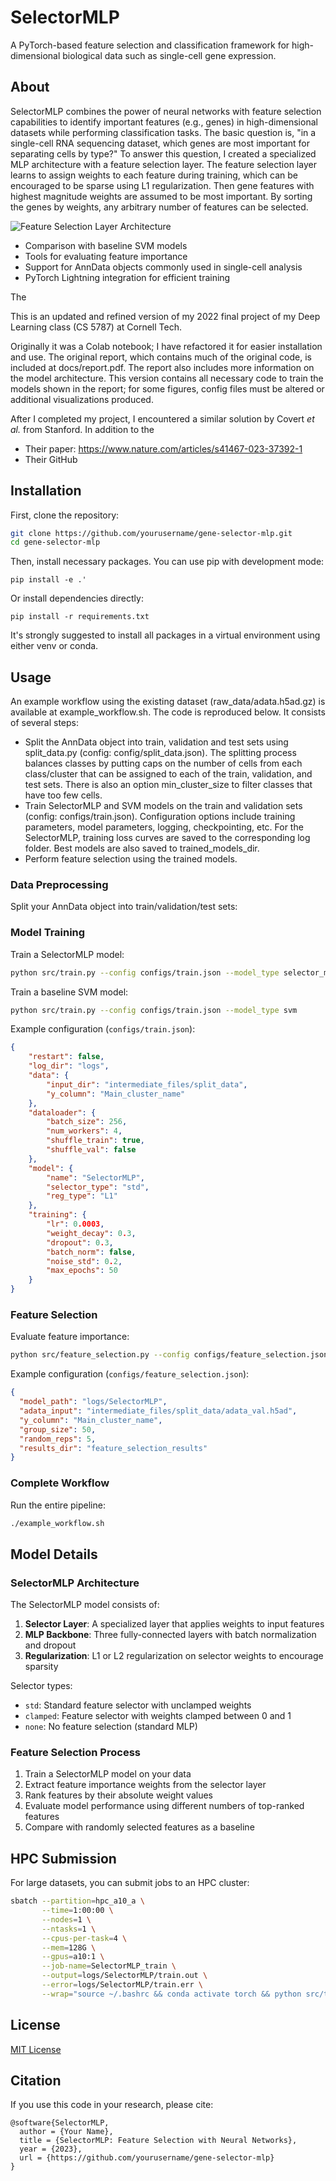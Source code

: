# SelectorMLP

A PyTorch-based feature selection and classification framework for high-dimensional biological data such as single-cell gene expression.

## About

SelectorMLP combines the power of neural networks with feature selection capabilities to identify important features (e.g., genes) in high-dimensional datasets while performing classification tasks. The basic question is, "in a single-cell RNA sequencing dataset, which genes are most important for separating cells by type?" To answer this question, I created a specialized MLP architecture with a feature selection layer. The feature selection layer learns to assign weights to each feature during training, which can be encouraged to be sparse using L1 regularization. Then gene features with highest magnitude weights are assumed to be most important. By sorting the genes by weights, any arbitrary number of features can be selected.

![Feature Selection Layer Architecture](docs/architecture.png)

- Comparison with baseline SVM models
- Tools for evaluating feature importance
- Support for AnnData objects commonly used in single-cell analysis
- PyTorch Lightning integration for efficient training

The

This is an updated and refined version of my 2022 final project of my Deep Learning class (CS 5787) at Cornell Tech. 

Originally it was a Colab notebook; I have refactored it for easier installation and use. The original report, which contains much of the original code, is included at docs/report.pdf. The report also includes more information on the model architecture. This version contains all necessary code to train the models shown in the report; for some figures, config files must be altered or additional visualizations produced.

After I completed my project, I encountered a similar solution by Covert *et al.* from Stanford. In addition to the 
- Their paper: https://www.nature.com/articles/s41467-023-37392-1
- Their GitHub

## Installation

First, clone the repository:
```bash
git clone https://github.com/yourusername/gene-selector-mlp.git
cd gene-selector-mlp
```

Then, install necessary packages. You can use pip with development mode:
```
pip install -e .'
```
Or install dependencies directly:
```
pip install -r requirements.txt
```

It's strongly suggested to install all packages in a virtual environment using either venv or conda.

## Usage

An example workflow using the existing dataset (raw_data/adata.h5ad.gz) is available at example_workflow.sh. The code is reproduced below.
It consists of several steps:
- Split the AnnData object into train, validation and test sets using split_data.py (config: config/split_data.json). The splitting process balances classes by putting caps on the number of cells from each class/cluster that can be assigned to each of the train, validation, and test sets. There is also an option min_cluster_size to filter classes that have too few cells.
- Train SelectorMLP and SVM models on the train and validation sets (config: configs/train.json). Configuration options include training parameters, model parameters, logging, checkpointing, etc. For the SelectorMLP, training loss curves are saved to the corresponding log folder. Best models are also saved to trained_models_dir.
- Perform feature selection using the trained models.


### Data Preprocessing

Split your AnnData object into train/validation/test sets:


### Model Training

Train a SelectorMLP model:

```bash
python src/train.py --config configs/train.json --model_type selector_mlp
```

Train a baseline SVM model:

```bash
python src/train.py --config configs/train.json --model_type svm
```

Example configuration (`configs/train.json`):
```json
{
    "restart": false,
    "log_dir": "logs",
    "data": {
        "input_dir": "intermediate_files/split_data",
        "y_column": "Main_cluster_name"
    },
    "dataloader": {
        "batch_size": 256,
        "num_workers": 4,
        "shuffle_train": true,
        "shuffle_val": false
    },
    "model": {
        "name": "SelectorMLP",
        "selector_type": "std",
        "reg_type": "L1"
    },
    "training": {
        "lr": 0.0003,
        "weight_decay": 0.3,
        "dropout": 0.3,
        "batch_norm": false,
        "noise_std": 0.2,
        "max_epochs": 50
    }
}
```

### Feature Selection

Evaluate feature importance:

```bash
python src/feature_selection.py --config configs/feature_selection.json --model_path logs/SelectorMLP
```

Example configuration (`configs/feature_selection.json`):
```json
{
  "model_path": "logs/SelectorMLP",
  "adata_input": "intermediate_files/split_data/adata_val.h5ad",
  "y_column": "Main_cluster_name",
  "group_size": 50,
  "random_reps": 5,
  "results_dir": "feature_selection_results"
}
```

### Complete Workflow

Run the entire pipeline:

```bash
./example_workflow.sh
```

## Model Details

### SelectorMLP Architecture

The SelectorMLP model consists of:

1. **Selector Layer**: A specialized layer that applies weights to input features
2. **MLP Backbone**: Three fully-connected layers with batch normalization and dropout
3. **Regularization**: L1 or L2 regularization on selector weights to encourage sparsity

Selector types:
- `std`: Standard feature selector with unclamped weights
- `clamped`: Feature selector with weights clamped between 0 and 1
- `none`: No feature selection (standard MLP)

### Feature Selection Process

1. Train a SelectorMLP model on your data
2. Extract feature importance weights from the selector layer
3. Rank features by their absolute weight values
4. Evaluate model performance using different numbers of top-ranked features
5. Compare with randomly selected features as a baseline

## HPC Submission

For large datasets, you can submit jobs to an HPC cluster:

```bash
sbatch --partition=hpc_a10_a \
       --time=1:00:00 \
       --nodes=1 \
       --ntasks=1 \
       --cpus-per-task=4 \
       --mem=128G \
       --gpus=a10:1 \
       --job-name=SelectorMLP_train \
       --output=logs/SelectorMLP/train.out \
       --error=logs/SelectorMLP/train.err \
       --wrap="source ~/.bashrc && conda activate torch && python src/train.py --config configs/train.json"
```

## License

[MIT License](LICENSE)

## Citation

If you use this code in your research, please cite:

```
@software{SelectorMLP,
  author = {Your Name},
  title = {SelectorMLP: Feature Selection with Neural Networks},
  year = {2023},
  url = {https://github.com/yourusername/gene-selector-mlp}
}
```
